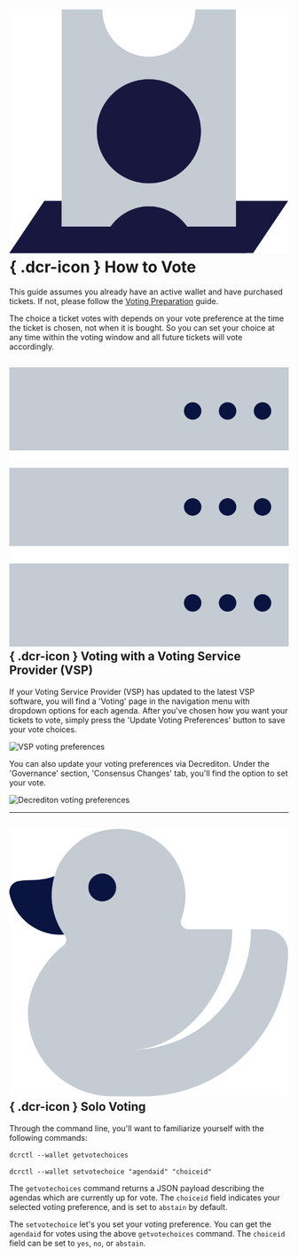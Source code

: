 # ![](../../img/dcr-icons/TicketVoted.svg){ .dcr-icon } How to Vote

This guide assumes you already have an active wallet and have purchased tickets. If not, please follow the [Voting Preparation](overview.md#voting-preparation) guide.

The choice a ticket votes with depends on your vote preference at the time the ticket is chosen, not when it is bought. So you can set your choice at any time within the voting window and all future tickets will vote accordingly.

## ![](../../img/dcr-icons/Servers.svg){ .dcr-icon } Voting with a Voting Service Provider (VSP)

If your Voting Service Provider (VSP) has updated to the latest VSP software, you will find a 'Voting' page in the navigation menu with dropdown options for each agenda. After you've chosen how you want your tickets to vote, simply press the 'Update Voting Preferences' button to save your vote choices.

![VSP voting preferences](/img/vsp_voting_preferences.png)

You can also update your voting preferences via Decrediton.
Under the 'Governance' section, 'Consensus Changes' tab, you'll find the option
to set your vote.

![Decrediton voting preferences](/img/decrediton_voting_preferences.png)

---

## ![](../../img/dcr-icons/Solo.svg){ .dcr-icon } Solo Voting

Through the command line, you'll want to familiarize yourself with the following commands:

```no-highlight
dcrctl --wallet getvotechoices
```

```no-highlight
dcrctl --wallet setvotechoice "agendaid" "choiceid"
```

The `getvotechoices` command returns a JSON payload describing the agendas which
are currently up for vote.
The `choiceid` field indicates your selected voting preference, and is set to
`abstain` by default.

The `setvotechoice` let's you set your voting preference.
You can get the `agendaid` for votes using the above `getvotechoices` command.
The `choiceid` field can be set to `yes`, `no`, or `abstain`.
